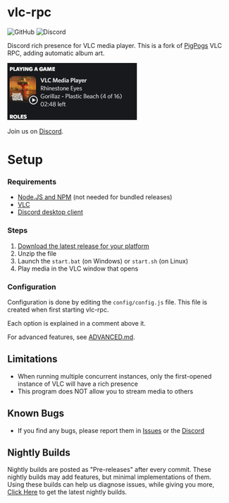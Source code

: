 # vlc-rpc
![GitHub](https://img.shields.io/github/license/GreenDiscord/vlc-rpc) ![Discord](https://img.shields.io/discord/1044078573142687814)

Discord rich presence for VLC media player.
This is a fork of [PigPogs](https://github.com/Pigpog/vlc-discord-rpc) VLC RPC, adding automatic album art.

![Example](./example.png)

Join us on [Discord](https://discord.gg/CHegxjdFCD).

# Setup

### Requirements

- [Node.JS and NPM](https://nodejs.org/en/) (not needed for bundled releases)
- [VLC](https://www.videolan.org/index.html)
- [Discord desktop client](https://discord.com/)

### Steps

 1. [Download the latest release for your platform](https://github.com/GreenDiscord/vlc-rpc/releases)
 2. Unzip the file
 3. Launch the `start.bat` (on Windows) or `start.sh` (on Linux)
 4. Play media in the VLC window that opens

### Configuration

Configuration is done by editing the `config/config.js` file.
This file is created when first starting vlc-rpc.

Each option is explained in a comment above it.

For advanced features, see [ADVANCED.md](./advanced.md).

## Limitations
 - When running multiple concurrent instances, only the first-opened instance of VLC will have a rich presence
 - This program does NOT allow you to stream media to others

## Known Bugs
 - If you find any bugs, please report them in [Issues](https://github.com/GreenDiscord/vlc-rpc/issues) or the [Discord](https://discord.gg/CHegxjdFCD)

## Nightly Builds
Nightly builds are posted as "Pre-releases" after every commit. These nightly builds may add features, but minimal implementations of them. Using these builds can help us diagnose issues, while giving you more, [Click Here](https://github.com/GreenDiscord/vlc-rpc/releases/tag/nightly) to get the latest nightly builds.
